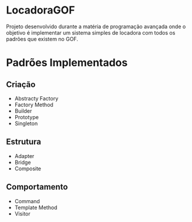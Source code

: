 # LocadoraGOF
Projeto desenvolvido durante a matéria de programação avançada onde o objetivo é implementar um sistema simples de locadora com todos os padrões que existem no GOF.


# Padrões Implementados
## Criação
- Abstracty Factory
- Factory Method
- Builder
- Prototype
- Singleton


## Estrutura
- Adapter
- Bridge
- Composite

## Comportamento
- Command
- Template Method
- Visitor

